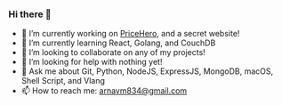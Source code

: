 ### Hi there 👋

- 🔭 I’m currently working on [PriceHero](https://github.com/mehtaarn000/PriceHero), and a secret website!
- 🌱 I’m currently learning React, Golang, and CouchDB
- 👯 I’m looking to collaborate on any of my projects!
- 🤔 I’m looking for help with nothing yet!
- 💬 Ask me about Git, Python, NodeJS, ExpressJS, MongoDB, macOS, Shell Script, and Vlang
- 📫 How to reach me: [arnavm834@gmail.com](arnavm834@gmail.com)
